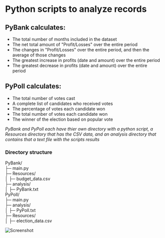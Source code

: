 # Python scripts to analyze records

## PyBank calculates:
* The total number of months included in the dataset
* The net total amount of "Profit/Losses" over the entire period
* The changes in "Profit/Losses" over the entire period, and then the average of those changes
* The greatest increase in profits (date and amount) over the entire period
* The greatest decrease in profits (date and amount) over the entire period

## PyPoll calculates:
* The total number of votes cast
* A complete list of candidates who received votes
* The percentage of votes each candidate won
* The total number of votes each candidate won
* The winner of the election based on popular vote

*PyBank and PyPoll each have thier own directory with a python script, a Resources directory that has the CSV data, and an analysis directory that contains that a text file with the scripts results*

### Directory structure
PyBank/  
├─ main.py  
├─ Resources/  
│  ├─ budget_data.csv  
├─ analysis/  
│  ├─ PyBank.txt  
PyPoll/  
├─ main.py  
├─ analysis/  
│  ├─ PyPoll.txt  
├─ Resources/  
│  ├─ election_data.csv  

![Screenshot](https://i.imgur.com/y9Bmgsb.png)
